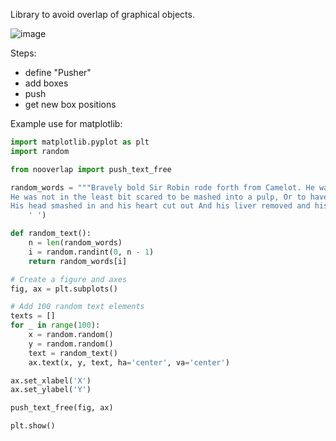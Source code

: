 Library to avoid overlap of graphical objects.

![image](https://github.com/user-attachments/assets/d5d20aab-9604-4c2d-a2f1-8004ecfd6f0f)

Steps:
- define "Pusher"
- add boxes
- push
- get new box positions

Example use for matplotlib:

```python
import matplotlib.pyplot as plt
import random

from nooverlap import push_text_free

random_words = """Bravely bold Sir Robin rode forth from Camelot. He was not afraid to die, O brave Sir Robin. He was not at all afraid to be killed in nasty ways, Brave, brave, brave, brave Sir Robin!
He was not in the least bit scared to be mashed into a pulp, Or to have his eyes gouged out and his elbows broken, To have his kneecaps split and his body burned away And his limbs all hacked and mangled, brave Sir Robin!
His head smashed in and his heart cut out And his liver removed and his bowels unplugged And his nostrils raped and his bottom burned off And his pen""".split(
    ' ')

def random_text():
    n = len(random_words)
    i = random.randint(0, n - 1)
    return random_words[i]

# Create a figure and axes
fig, ax = plt.subplots()

# Add 100 random text elements
texts = []
for _ in range(100):
    x = random.random()
    y = random.random()
    text = random_text()
    ax.text(x, y, text, ha='center', va='center')

ax.set_xlabel('X')
ax.set_ylabel('Y')

push_text_free(fig, ax)

plt.show()
```

